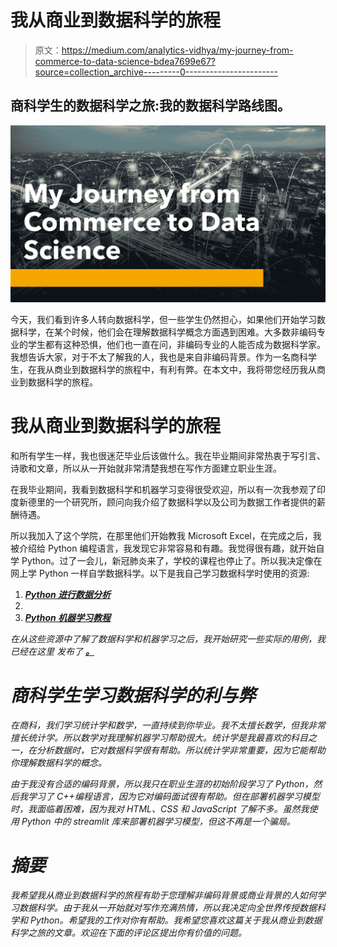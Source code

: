 # 我从商业到数据科学的旅程

> 原文：<https://medium.com/analytics-vidhya/my-journey-from-commerce-to-data-science-bdea7699e67?source=collection_archive---------0----------------------->

## 商科学生的数据科学之旅:我的数据科学路线图。

![](img/a114192d6ba3febb283dba4774e2de86.png)

今天，我们看到许多人转向数据科学，但一些学生仍然担心，如果他们开始学习数据科学，在某个时候，他们会在理解数据科学概念方面遇到困难。大多数非编码专业的学生都有这种恐惧，他们也一直在问，非编码专业的人能否成为数据科学家。我想告诉大家，对于不太了解我的人，我也是来自非编码背景。作为一名商科学生，在我从商业到数据科学的旅程中，有利有弊。在本文中，我将带您经历我从商业到数据科学的旅程。

# 我从商业到数据科学的旅程

和所有学生一样，我也很迷茫毕业后该做什么。我在毕业期间非常热衷于写引言、诗歌和文章，所以从一开始就非常清楚我想在写作方面建立职业生涯。

在我毕业期间，我看到数据科学和机器学习变得很受欢迎，所以有一次我参观了印度新德里的一个研究所，顾问向我介绍了数据科学以及公司为数据工作者提供的薪酬待遇。

所以我加入了这个学院，在那里他们开始教我 Microsoft Excel，在完成之后，我被介绍给 Python 编程语言，我发现它非常容易和有趣。我觉得很有趣，就开始自学 Python。过了一会儿，新冠肺炎来了，学校的课程也停止了。所以我决定像在网上学 Python 一样自学数据科学。以下是我自己学习数据科学时使用的资源:

1.  [***Python 进行数据分析***](https://www.amazon.in/Python-Data-Analysis-W-Mckinney/dp/9351100065)
2.  [](https://www.youtube.com/playlist?list=PLOU2XLYxmsIIuiBfYad6rFYQU_jL2ryal)
3.  *[***Python 机器学习教程***](https://www.youtube.com/playlist?list=PLzMcBGfZo4-mP7qA9cagf68V06sko5otr)*

*在从这些资源中了解了数据科学和机器学习之后，我开始研究一些实际的用例，我已经在这里 发布了 [***。***](https://thecleverprogrammer.com/2020/11/15/machine-learning-projects/)*

# *商科学生学习数据科学的利与弊*

*在商科，我们学习统计学和数学，一直持续到你毕业。我不太擅长数学，但我非常擅长统计学。所以数学对我理解机器学习帮助很大。统计学是我最喜欢的科目之一，在分析数据时，它对数据科学很有帮助。所以统计学非常重要，因为它能帮助你理解数据科学的概念。*

*由于我没有合适的编码背景，所以我只在职业生涯的初始阶段学习了 Python，然后我学习了 C++编程语言，因为它对编码面试很有帮助。但在部署机器学习模型时，我面临着困难，因为我对 HTML、CSS 和 JavaScript 了解不多。虽然我使用 Python 中的 streamlit 库来部署机器学习模型，但这不再是一个骗局。*

# *摘要*

*我希望我从商业到数据科学的旅程有助于您理解非编码背景或商业背景的人如何学习数据科学。由于我从一开始就对写作充满热情，所以我决定向全世界传授数据科学和 Python。希望我的工作对你有帮助。我希望您喜欢这篇关于我从商业到数据科学之旅的文章。欢迎在下面的评论区提出你有价值的问题。*